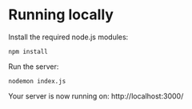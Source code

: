 # Running locally
Install the required node.js modules:
```
npm install
```
Run the server:
```
nodemon index.js
```
Your server is now running on: http://localhost:3000/
